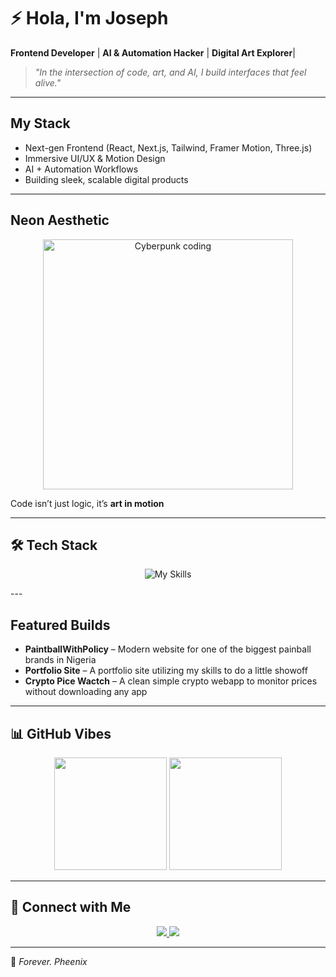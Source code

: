 # ⚡ Hola, I'm Joseph   

 **Frontend Developer** | **AI & Automation Hacker** |  **Digital Art Explorer**| 

> *"In the intersection of code, art, and AI, I build interfaces that feel alive."*  

---

## My Stack
-  Next-gen Frontend (React, Next.js, Tailwind, Framer Motion, Three.js)  
-  Immersive UI/UX & Motion Design  
-  AI + Automation Workflows  
-  Building sleek, scalable digital products  

---

## Neon Aesthetic
<p align="center">
  <img src="https://media.giphy.com/media/xTiTnqUxyWbsAXq7Ju/giphy.gif" width="400" alt="Cyberpunk coding" />
</p>  

Code isn’t just logic, it’s **art in motion**  

---

## 🛠️ Tech Stack

<div align="center">

![My Skills](https://skillicons.dev/icons?i=js,ts,react,nextjs,tailwind,threejs,nodejs,python,git,figma,vite&perline=6)

</div>
---

## Featured Builds
-  **PaintballWithPolicy** – Modern website for one of the biggest painball brands in Nigeria  
- **Portfolio Site** – A portfolio site utilizing my skills to do a little showoff 
- **Crypto Pice Wactch** – A clean simple crypto webapp to monitor prices without downloading any app  

---

## 📊 GitHub Vibes
<p align="center">
  <img src="https://github-readme-stats.vercel.app/api?username=kingphenix&show_icons=true&theme=tokyonight&hide_border=true&bg_color=000000&title_color=00f0ff&icon_color=ff00ff&text_color=ffffff" height="180" />
  <img src="https://github-readme-stats.vercel.app/api/top-langs/?username=kingphenix&layout=compact&theme=tokyonight&hide_border=true&bg_color=000000&title_color=ff00ff&text_color=ffffff" height="180" />
</p>  

---

## 🔗 Connect with Me
<p align="center">
<a href="https://twitter.com/pheenix_x">
    <img src="https://img.shields.io/badge/Twitter-1DA1F2?style=for-the-badge&logo=twitter&logoColor=white" />
  </a>
  <a href="https://your-portfolio.com">
    <img src="https://img.shields.io/badge/Portfolio-FF00FF?style=for-the-badge&logo=firefox&logoColor=white" />
  </a>
</p>

---

🖤 *Forever. Pheenix*

